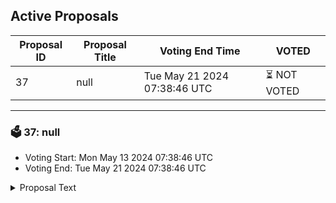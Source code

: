 ## Active Proposals

| Proposal ID | Proposal Title | Voting End Time | VOTED |
|-------------|----------------|-----------------|-------|
| 37 | null | Tue May 21 2024 07:38:46 UTC | ⏳ NOT VOTED |

---

### 🗳 37: null
- Voting Start: Mon May 13 2024 07:38:46 UTC
- Voting End: Tue May 21 2024 07:38:46 UTC

<details>
<summary>Proposal Text</summary>
 
null
</details>
